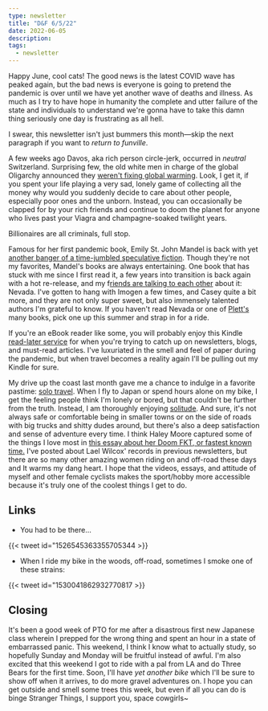 ```yaml
---
type: newsletter
title: "D&F 6/5/22"
date: 2022-06-05
description: 
tags:
  - newsletter
---
```


Happy June, cool cats! The good news is the latest COVID wave has peaked again, but the bad news is everyone is going to pretend the pandemic is over until we have yet another wave of deaths and illness. As much as I try to have hope in humanity the complete and utter failure of the state and individuals to understand we're gonna have to take this damn thing seriously one day is frustrating as all hell.

I swear, this newsletter isn't just bummers this month—skip the next paragraph if you want to _return to funville_.

A few weeks ago Davos, aka rich person circle-jerk, occurred in _neutral_ Switzerland. Surprising few, the old white men in charge of the global Oligarchy announced they [weren't fixing global warming](https://www.theverge.com/2022/5/25/23141166/big-tech-funding-wrong-climate-change-solution-davos-carbon-removal). Look, I get it, if you spent your life playing a very sad, lonely game of collecting all the money why would you suddenly decide to care about other people, especially poor ones and the unborn. Instead, you can occasionally be clapped for by your rich friends and continue to doom the planet for anyone who lives past your Viagra and champagne-soaked twilight years. 

Billionaires are all criminals, full stop.

Famous for her first pandemic book, Emily St. John Mandel is back with yet [another banger of a time-jumbled speculative fiction](https://www.newyorker.com/culture/persons-of-interest/the-rewriting-of-emily-st-john-mandel). Though they're not my favorites, Mandel's books are always entertaining. One book that has stuck with me since I first read it, a few years into transition is back again with a hot re-release, and my f[riends are talking to each other](https://www.harpersbazaar.com/culture/art-books-music/a40152169/the-novel-that-started-the-trans-literary-revolution/) about it: Nevada. I've gotten to hang with Imogen a few times, and Casey quite a bit more, and they are not only super sweet, but also immensely talented authors I'm grateful to know. If you haven't read Nevada or one of [Plett's](https://en.wikipedia.org/wiki/Casey_Plett) many books, pick one up this summer and strap in for a ride.

If you're an eBook reader like some, you will probably enjoy this Kindle [read-later service](https://epub.press/) for when you're trying to catch up on newsletters, blogs, and must-read articles. I've luxuriated in the smell and feel of paper during the pandemic, but when travel becomes a reality again I'll be pulling out my Kindle for sure.

My drive up the coast last month gave me a chance to indulge in a favorite pastime: [solo travel](https://catapult.co/stories/the-fierce-triumph-of-loneliness). When I fly to Japan or spend hours alone on my bike, I get the feeling people think I'm lonely or bored, but that couldn't be further from the truth. Instead, I am thoroughly enjoying [solitude](https://bigthink.com/thinking/loneliness-is-not-solitude-so-whats-the-difference). And sure, it's not always safe or comfortable being in smaller towns or on the side of roads with big trucks and shitty dudes around, but there's also a deep satisfaction and sense of adventure every time. I think Haley Moore captured some of the things I love most in [this essay about her Doom FKT, or fastest known time.](https://theradavist.com/hailey-moore-ozark-gravel-doom-route-itt/) I've posted about Lael Wilcox' records in previous newsletters, but there are so many other amazing women riding on and off-road these days and It warms my dang heart. I hope that the videos, essays, and attitude of myself and other female cyclists makes the sport/hobby more accessible because it's truly one of the coolest things I get to do.

## Links

- You had to be there...

{{< tweet id="1526545363355705344 >}}

- When I ride my bike in the woods, off-road, sometimes I smoke one of these strains:

{{< tweet id="1530041862932770817 >}}

## Closing

It's been a good week of PTO for me after a disastrous first new Japanese class wherein I prepped for the wrong thing and spent an hour in a state of embarrassed panic. This weekend, I think I know what to actually study, so hopefully Sunday and Monday will be fruitful instead of awful. I'm also excited that this weekend I got to ride with a pal from LA and do Three Bears for the first time. Soon, I'll have _yet another bike_ which I'll be sure to show off when it arrives, to do more gravel adventures on. I hope you can get outside and smell some trees this week, but even if all you can do is binge Stranger Things, I support you, space cowgirls~